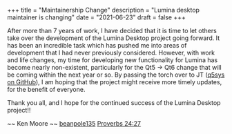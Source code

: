 +++
title = "Maintainership Change"
description = "Lumina desktop maintainer is changing"
date = "2021-06-23"
draft = false
+++

After more than 7 years of work, I have decided that it is time to let others take over the development of the Lumina Desktop project going forward. It has been an incredible task which has pushed me into areas of development that I had never previously considered. However, with work and life changes, my time for developing new functionality for Lumina has become nearly non-existent, particularly for the Qt5 -> Qt6 change that will be coming within the next year or so.
By passing the torch over to JT ([q5sys on GitHub](https://github.com/q5sys)), I am hoping that the project might receive more timely updates, for the benefit of everyone.

Thank you all, and I hope for the continued success of the Lumina Desktop project!!

~~ Ken Moore ~~
[beanpole135](https://github.com/beanpole135)
[Proverbs 24:27](https://www.biblegateway.com/passage/?search=Proverbs%2024%3A27&version=ESV)
